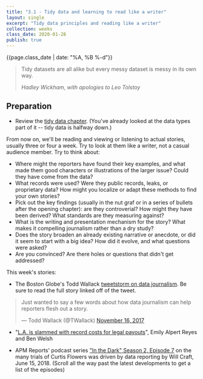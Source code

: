 ```yaml
---
title: "3.1 - Tidy data and learning to read like a writer"
layout: single
excerpt: "Tidy data principles and reading like a writer"
collection: weeks
class_date: 2020-01-28
publish: true
---
```


{{page.class_date | date: "%A, %B %-d"}}

> Tidy datasets are all alike but every messy dataset is messy in its own way.
>
> <cite>Hadley Wickham, with apologies to Leo Tolstoy</cite>

## Preparation

* Review the [tidy data chapter]({{site.cdocs}}/excel/xlguides/xl-tidydata). (You've already looked at the data types part of it -- tidy data is halfway down.)

From now on, we'll be reading and viewing or listening to actual stories, usually three or four a week. Try to look at them like a writer, not a casual audience member. Try to think about:

* Where might the reporters have found their key examples, and what made them good characters or illustrations of the larger issue? Could they have come from the data?
* What records were used? Were they public records, leaks, or proprietary data?  How  might you localize or adapt these methods to find your own stories?
* Pick out the key findings (usually in the nut graf or in a series of bullets after the opening chapter): are they controverial? How might they have been derived? What standards are they measuring against?
* What is the writing and presentation mechanism for the story? What makes it compelling journalism rather than a dry study?
* Does the story broaden an already existing narrative or anecdote, or did it seem to start with a big idea? How did it evolve, and what questions were asked?
* Are you convinced? Are there holes or questions that didn't get addressed?

This week's stories:

* The Boston Globe's Todd Wallack [tweetstorm on data journalism](https://twitter.com/TWallack/status/931175887269134336). Be sure to read the full story linked off of the tweet.

<blockquote class="twitter-tweet"><p lang="en" dir="ltr">Just wanted to say a few words about how data journalism can help reporters flesh out a story.</p>&mdash; Todd Wallack (@TWallack) <a href="https://twitter.com/TWallack/status/931175887269134336?ref_src=twsrc%5Etfw">November 16, 2017</a></blockquote> <script async src="https://platform.twitter.com/widgets.js" charset="utf-8"></script>

* "[L.A. is slammed with record costs for legal payouts](http://www.latimes.com/local/lanow/la-me-ln-city-payouts-20180627-story.html)", Emily Alpert Reyes and Ben Welsh

* APM Reports' podcast series ["In the Dark" Season 2, Episode 7](https://www.apmreports.org/in-the-dark/season-two) on the many trials of Curtis Flowers was driven by data reporting by Will Craft, June 15, 2018.  (Scroll all the way past the latest developments to get a list of the episodes)
